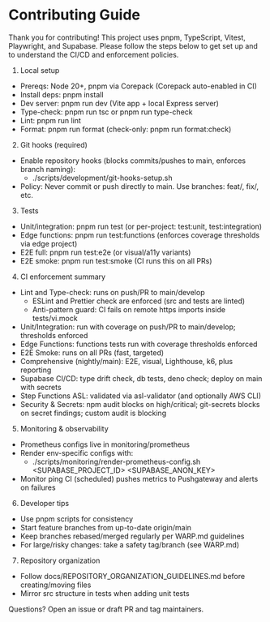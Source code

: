 # Contributing Guide

Thank you for contributing! This project uses pnpm, TypeScript, Vitest, Playwright, and Supabase. Please follow the steps below to get set up and to understand the CI/CD and enforcement policies.

1) Local setup
- Prereqs: Node 20+, pnpm via Corepack (Corepack auto-enabled in CI)
- Install deps: pnpm install
- Dev server: pnpm run dev (Vite app + local Express server)
- Type-check: pnpm run tsc or pnpm run type-check
- Lint: pnpm run lint
- Format: pnpm run format (check-only: pnpm run format:check)

2) Git hooks (required)
- Enable repository hooks (blocks commits/pushes to main, enforces branch naming):
  - ./scripts/development/git-hooks-setup.sh
- Policy: Never commit or push directly to main. Use branches: feat/<topic>, fix/<topic>, etc.

3) Tests
- Unit/integration: pnpm run test (or per-project: test:unit, test:integration)
- Edge functions: pnpm run test:functions (enforces coverage thresholds via edge project)
- E2E full: pnpm run test:e2e (or visual/a11y variants)
- E2E smoke: pnpm run test:smoke (CI runs this on all PRs)

4) CI enforcement summary
- Lint and Type-check: runs on push/PR to main/develop
  - ESLint and Prettier check are enforced (src and tests are linted)
  - Anti-pattern guard: CI fails on remote https imports inside tests/vi.mock
- Unit/Integration: run with coverage on push/PR to main/develop; thresholds enforced
- Edge Functions: functions tests run with coverage thresholds enforced
- E2E Smoke: runs on all PRs (fast, targeted)
- Comprehensive (nightly/main): E2E, visual, Lighthouse, k6, plus reporting
- Supabase CI/CD: type drift check, db tests, deno check; deploy on main with secrets
- Step Functions ASL: validated via asl-validator (and optionally AWS CLI)
- Security & Secrets: npm audit blocks on high/critical; git-secrets blocks on secret findings; custom audit is blocking

5) Monitoring & observability
- Prometheus configs live in monitoring/prometheus
- Render env-specific configs with:
  - ./scripts/monitoring/render-prometheus-config.sh <env> <SUPABASE_PROJECT_ID> <SUPABASE_ANON_KEY>
- Monitor ping CI (scheduled) pushes metrics to Pushgateway and alerts on failures

6) Developer tips
- Use pnpm scripts for consistency
- Start feature branches from up-to-date origin/main
- Keep branches rebased/merged regularly per WARP.md guidelines
- For large/risky changes: take a safety tag/branch (see WARP.md)

7) Repository organization
- Follow docs/REPOSITORY_ORGANIZATION_GUIDELINES.md before creating/moving files
- Mirror src structure in tests when adding unit tests

Questions? Open an issue or draft PR and tag maintainers.

